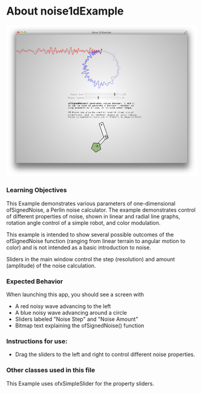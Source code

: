 # About noise1dExample

![Screenshot of noise1dExample](noise1dExample.png)


### Learning Objectives

This Example demonstrates various parameters of one-dimensional ofSignedNoise, a Perlin noise calculator. The example demonstrates control of different properties of noise, shown in linear and radial line graphs, rotation angle control of a simple robot, and color modulation.

This example is intended to show several possible outcomes of the ofSignedNoise function (ranging from linear terrain to angular motion to color) and is not intended as a basic introduction to noise. 

Sliders in the main window control the step (resolution) and amount (amplitude) of the noise calculation.

### Expected Behavior

When launching this app, you should see a screen with

* A red noisy wave advancing to the left
* A blue noisy wave advancing around a circle
* Sliders labeled "Noise Step" and "Noise Amount"
* Bitmap text explaining the ofSignedNoise() function

### Instructions for use:

* Drag the sliders to the left and right to control different noise properties.

### Other classes used in this file

This Example uses ofxSimpleSlider for the property sliders.